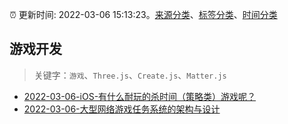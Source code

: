 :alarm_clock: 更新时间: 2022-03-06 15:13:23。[来源分类](../README.md)、[标签分类](../TAGS.md)、[时间分类](../TIMELINE.md)

## 游戏开发


> 关键字：`游戏`、`Three.js`、`Create.js`、`Matter.js`



- [2022-03-06-iOS-有什么耐玩的杀时间（策略类）游戏呢？](https://www.v2ex.com/t/838407) 
- [2022-03-06-大型网络游戏任务系统的架构与设计](https://toutiao.io/k/fi7mzll) 